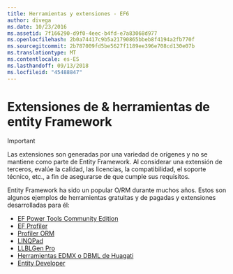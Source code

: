 ```yaml
---
title: Herramientas y extensiones - EF6
author: divega
ms.date: 10/23/2016
ms.assetid: 7f166290-d9f0-4eec-b4fd-e7a83068d977
ms.openlocfilehash: 2b0a74417c9b5a21790865bbeb8f4194a2fb770f
ms.sourcegitcommit: 2b787009fd5be5627f1189ee396e708cd130e07b
ms.translationtype: MT
ms.contentlocale: es-ES
ms.lasthandoff: 09/13/2018
ms.locfileid: "45488847"
---
```

# <a name="entity-framework-tools--extensions"></a>Extensiones de & herramientas de entity Framework
> [!IMPORTANT]  
> Las extensiones son generadas por una variedad de orígenes y no se mantiene como parte de Entity Framework. Al considerar una extensión de terceros, evalúe la calidad, las licencias, la compatibilidad, el soporte técnico, etc., a fin de asegurarse de que cumple sus requisitos.

Entity Framework ha sido un popular O/RM durante muchos años. Estos son algunos ejemplos de herramientas gratuitas y de pagadas y extensiones desarrolladas para él:    

- [EF Power Tools Community Edition](https://marketplace.visualstudio.com/items?itemName=ErikEJ.EntityFramework6PowerToolsCommunityEdition)
- [EF Profiler](https://efprof.com)  
- [Profiler ORM](https://www.ormprofiler.com)  
- [LINQPad](https://www.linqpad.net)  
- [LLBLGen Pro](https://www.llblgen.com)  
- [Herramientas EDMX o DBML de Huagati](https://www.huagati.com/dbmltools)  
- [Entity Developer](https://www.devart.com/entitydeveloper)  
